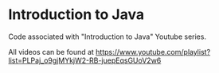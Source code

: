Introduction to Java
=======
Code associated with "Introduction to Java" Youtube series.

All videos can be found at https://www.youtube.com/playlist?list=PLPaj_o9gjMYkjW2-RB-juepEqsGUoV2w6
